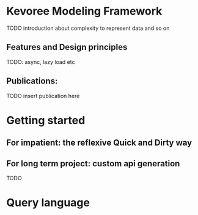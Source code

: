 
Kevoree Modeling Framework
==========================

TODO introduction about complexity to represent data and so on

Features and Design principles
-------------

TODO: async, lazy load etc


Publications:
-------------

TODO insert publication here


Getting started
==============

For impatient: the reflexive Quick and Dirty way
-------------

For long term project: custom api generation
-------------


TODO




Query language
==============

